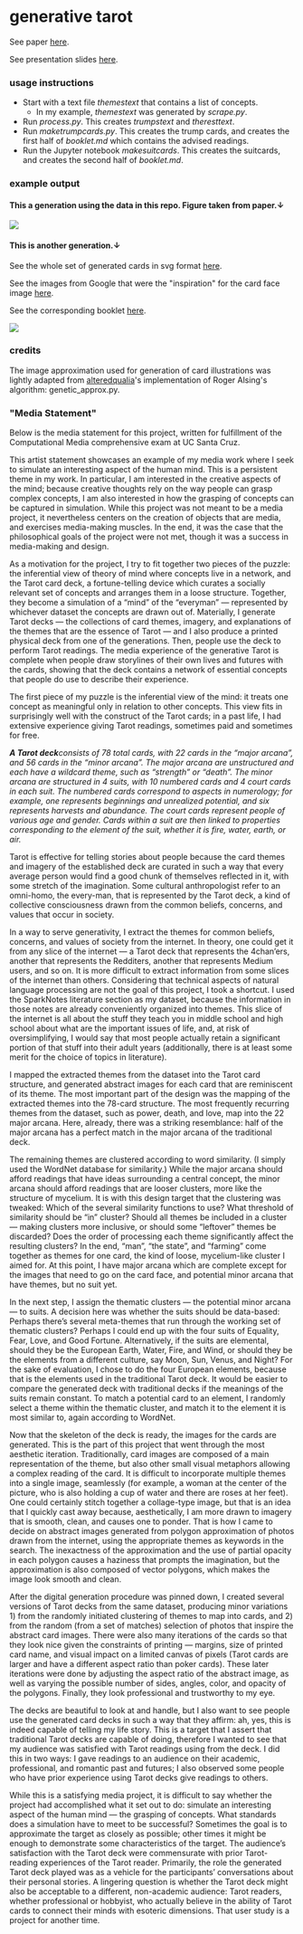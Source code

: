 # generative tarot

See paper [here](EXAG_Workshop__Generative_Tarot.pdf).

See presentation slides [here](Generative_Tarot_EXAG_presentation.pdf).

### usage instructions

- Start with a text file *themestext* that contains a list of concepts.
  - In my example, *themestext* was generated by *scrape.py*.
- Run *process.py*. This creates *trumpstext* and *theresttext*.
- Run *maketrumpcards.py*. This creates the trump cards, and creates the first half of *booklet.md* which contains the advised readings.
- Run the Jupyter notebook *makesuitcards*. This creates the suitcards, and creates the second half of *booklet.md*.

### example output

#### This a generation using the data in this repo. Figure taken from paper.↓
![](Screenshot_cards.png)

#### This is another generation.↓

See the whole set of generated cards in svg format [here](cards).

See the images from Google that were the "inspiration" for the card face image [here](found_imgs).

See the corresponding booklet [here](booklet.md).

![](Screenshot_cards2.png)

### credits

The image approximation used for generation of card illustrations was lightly adapted from [alteredqualia](https://alteredqualia.com/visualization/evolve/)'s implementation of Roger Alsing's algorithm: genetic_approx.py.

### "Media Statement"
Below is the media statement for this project, written for fulfillment of the Computational Media comprehensive exam at UC Santa Cruz.

This artist statement showcases an example of my media work where I seek to simulate an interesting aspect of the human mind. This is a persistent theme in my work. In particular, I am interested in the creative aspects of the mind; because creative thoughts rely on the way people can grasp complex concepts, I am also interested in how the grasping of concepts can be captured in simulation. While this project was not meant to be a media project, it nevertheless centers on the creation of objects that are media, and exercises media-making muscles. In the end, it was the case that the philosophical goals of the project were not met, though it was a success in media-making and design.

As a motivation for the project, I try to fit together two pieces of the puzzle: the inferential view of theory of mind where concepts live in a network, and the Tarot card deck, a fortune-telling device which curates a socially relevant set of concepts and arranges them in a loose structure. Together, they become a simulation of a “mind” of the “everyman” — represented by whichever dataset the concepts are drawn out of. Materially, I generate Tarot decks — the collections of card themes, imagery, and explanations of the themes that are the essence of Tarot — and I also produce a printed physical deck from one of the generations. Then, people use the deck to perform Tarot readings. The media experience of the generative Tarot is complete when people draw storylines of their own lives and futures with the cards, showing that the deck contains a network of essential concepts that people do use to describe their experience.

The first piece of my puzzle is the inferential view of the mind: it treats one concept as meaningful only in relation to other concepts. This view fits in surprisingly well with the construct of the Tarot cards; in a past life, I had extensive experience giving Tarot readings, sometimes paid and sometimes for free.

***A Tarot deck**consists of 78 total cards, with 22 cards in the “major arcana”, and 56 cards in the “minor arcana”. The major arcana are unstructured and each have a wildcard theme, such as “strength” or “death”. The minor arcana are structured in 4 suits, with 10 numbered cards and 4 court cards in each suit. The numbered cards correspond to aspects in numerology; for example, one represents beginnings and unrealized potential, and six represents harvests and abundance. The court cards represent people of various age and gender. Cards within a suit are then linked to properties corresponding to the element of the suit, whether it is fire, water, earth, or air.*

Tarot is effective for telling stories about people because the card themes and imagery of the established deck are curated in such a way that every average person would find a good chunk of themselves reflected in it, with some stretch of the imagination. Some cultural anthropologist refer to an omni-homo, the every-man, that is represented by the Tarot deck, a kind of collective consciousness drawn from the common beliefs, concerns, and values that occur in society.

In a way to serve generativity, I extract the themes for common beliefs, concerns, and values of society from the internet. In theory, one could get it from any slice of the internet — a Tarot deck that represents the 4chan’ers, another that represents the Redditers, another that represents Medium users, and so on. It is more difficult to extract information from some slices of the internet than others. Considering that technical aspects of natural language processing are not the goal of this project, I took a shortcut. I used the SparkNotes literature section as my dataset, because the information in those notes are already conveniently organized into themes. This slice of the internet is all about the stuff they teach you in middle school and high school about what are the important issues of life, and, at risk of oversimplifying, I would say that most people actually retain a significant portion of that stuff into their adult years (additionally, there is at least some merit for the choice of topics in literature).

I mapped the extracted themes from the dataset into the Tarot card structure, and generated abstract images for each card that are reminiscent of its theme. The most important part of the design was the mapping of the extracted themes into the 78-card structure. The most frequently recurring themes from the dataset, such as power, death, and love, map into the 22 major arcana. Here, already, there was a striking resemblance: half of the major arcana has a perfect match in the major arcana of the traditional deck.

The remaining themes are clustered according to word similarity. (I simply used the WordNet database for similarity.) While the major arcana should afford readings that have ideas surrounding a central concept, the minor arcana should afford readings that are looser clusters, more like the structure of mycelium. It is with this design target that the clustering was tweaked: Which of the several similarity functions to use? What threshold of similarity should be “in” cluster? Should all themes be included in a cluster — making clusters more inclusive, or should some “leftover” themes be discarded? Does the order of processing each theme significantly affect the resulting clusters? In the end, “man”, “the state”, and “farming” come together as themes for one card, the kind of loose, mycelium-like cluster I aimed for. At this point, I have major arcana which are complete except for the images that need to go on the card face, and potential minor arcana that have themes, but no suit yet. 

In the next step, I assign the thematic clusters — the potential minor arcana — to suits. A decision here was whether the suits should be data-based: Perhaps there’s several meta-themes that run through the working set of thematic clusters? Perhaps I could end up with the four suits of Equality, Fear, Love, and Good Fortune. Alternatively, if the suits are elemental, should they be the European Earth, Water, Fire, and Wind, or should they be the elements from a different culture, say Moon, Sun, Venus, and Night? For the sake of evaluation, I chose to do the four European elements, because that is the elements used in the traditional Tarot deck. It would be easier to compare the generated deck with traditional decks if the meanings of the suits remain constant. To match a potential card to an element, I randomly select a theme within the thematic cluster, and match it to the element it is most similar to, again according to WordNet.

Now that the skeleton of the deck is ready, the images for the cards are generated. This is the part of this project that went through the most aesthetic iteration. Traditionally, card images are composed of a main representation of the theme, but also other small visual metaphors allowing a complex reading of the card. It is difficult to incorporate multiple themes into a single image, seamlessly (for example, a woman at the center of the picture, who is also holding a cup of water and there are roses at her feet). One could certainly stitch together a collage-type image, but that is an idea that I quickly cast away because, aesthetically, I am more drawn to imagery that is smooth, clean, and causes one to ponder. That is how I came to decide on abstract images generated from polygon approximation of photos drawn from the internet, using the appropriate themes as keywords in the search. The inexactness of the approximation and the use of partial opacity in each polygon causes a haziness that prompts the imagination, but the approximation is also composed of vector polygons, which makes the image look smooth and clean.

After the digital generation procedure was pinned down, I created several versions of Tarot decks from the same dataset, producing minor variations 1) from the randomly initiated clustering of themes to map into cards, and 2) from the random (from a set of matches) selection of photos that inspire the abstract card images. There were also many iterations of the cards so that they look nice given the constraints of printing — margins, size of printed card name, and visual impact on a limited canvas of pixels (Tarot cards are larger and have a different aspect ratio than poker cards). These later iterations were done by adjusting the aspect ratio of the abstract image, as well as varying the possible number of sides, angles, color, and opacity of the polygons. Finally, they look professional and trustworthy to my eye.

The decks are beautiful to look at and handle, but I also want to see people use the generated card decks in such a way that they affirm: ah, yes, this is indeed capable of telling my life story. This is a target that I assert that traditional Tarot decks are capable of doing, therefore I wanted to see that my audience was satisfied with Tarot readings using from the deck. I did this in two ways: I gave readings to an audience on their academic, professional, and romantic past and futures; I also observed some people who have prior experience using Tarot decks give readings to others.

While this is a satisfying media project, it is difficult to say whether the project had accomplished what it set out to do: simulate an interesting aspect of the human mind — the grasping of concepts. What standards does a simulation have to meet to be successful? Sometimes the goal is to approximate the target as closely as possible; other times it might be enough to demonstrate some characteristics of the target. The audience’s satisfaction with the Tarot deck were commensurate with prior Tarot-reading experiences of the Tarot reader. Primarily, the role the generated Tarot deck played was as a vehicle for the participants’ conversations about their personal stories. A lingering question is whether the Tarot deck might also be acceptable to a different, non-academic audience: Tarot readers, whether professional or hobbyist, who actually believe in the ability of Tarot cards to connect their minds with esoteric dimensions. That user study is a project for another time.



